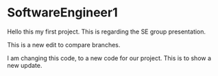 # SoftwareEngineer1


Hello this my first project. 
This is regarding the SE group presentation. 


This is a new edit to compare branches.


I am changing this code, to a new code for our project.
This is to show a new update.
